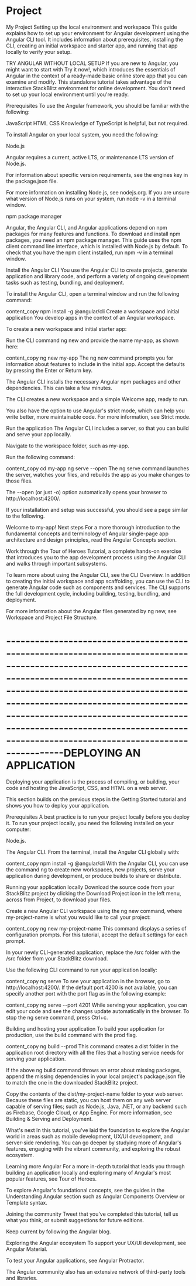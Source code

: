 # Project
My Project
Setting up the local environment and workspace
This guide explains how to set up your environment for Angular development using the Angular CLI tool. It includes information about prerequisites, installing the CLI, creating an initial workspace and starter app, and running that app locally to verify your setup.

TRY ANGULAR WITHOUT LOCAL SETUP
If you are new to Angular, you might want to start with Try it now!, which introduces the essentials of Angular in the context of a ready-made basic online store app that you can examine and modify. This standalone tutorial takes advantage of the interactive StackBlitz environment for online development. You don't need to set up your local environment until you're ready.

Prerequisites
To use the Angular framework, you should be familiar with the following:

JavaScript
HTML
CSS
Knowledge of TypeScript is helpful, but not required.

To install Angular on your local system, you need the following:

Node.js

Angular requires a current, active LTS, or maintenance LTS version of Node.js.

For information about specific version requirements, see the engines key in the package.json file.

For more information on installing Node.js, see nodejs.org. If you are unsure what version of Node.js runs on your system, run node -v in a terminal window.

npm package manager

Angular, the Angular CLI, and Angular applications depend on npm packages for many features and functions. To download and install npm packages, you need an npm package manager. This guide uses the npm client command line interface, which is installed with Node.js by default. To check that you have the npm client installed, run npm -v in a terminal window.

Install the Angular CLI
You use the Angular CLI to create projects, generate application and library code, and perform a variety of ongoing development tasks such as testing, bundling, and deployment.

To install the Angular CLI, open a terminal window and run the following command:

content_copy
npm install -g @angular/cli
Create a workspace and initial application
You develop apps in the context of an Angular workspace.

To create a new workspace and initial starter app:

Run the CLI command ng new and provide the name my-app, as shown here:

content_copy
ng new my-app
The ng new command prompts you for information about features to include in the initial app. Accept the defaults by pressing the Enter or Return key.

The Angular CLI installs the necessary Angular npm packages and other dependencies. This can take a few minutes.

The CLI creates a new workspace and a simple Welcome app, ready to run.

You also have the option to use Angular's strict mode, which can help you write better, more maintainable code. For more information, see Strict mode.

Run the application
The Angular CLI includes a server, so that you can build and serve your app locally.

Navigate to the workspace folder, such as my-app.

Run the following command:

content_copy
cd my-app
ng serve --open
The ng serve command launches the server, watches your files, and rebuilds the app as you make changes to those files.

The --open (or just -o) option automatically opens your browser to http://localhost:4200/.

If your installation and setup was successful, you should see a page similar to the following.

Welcome to my-app!
Next steps
For a more thorough introduction to the fundamental concepts and terminology of Angular single-page app architecture and design principles, read the Angular Concepts section.

Work through the Tour of Heroes Tutorial, a complete hands-on exercise that introduces you to the app development process using the Angular CLI and walks through important subsystems.

To learn more about using the Angular CLI, see the CLI Overview. In addition to creating the initial workspace and app scaffolding, you can use the CLI to generate Angular code such as components and services. The CLI supports the full development cycle, including building, testing, bundling, and deployment.

For more information about the Angular files generated by ng new, see Workspace and Project File Structure.



------------------------------------------------------------------------------------------------------------------------------------------------------------------------------------------------------------------------------------------------------------------------------------------------------------------------------------------------------------------DEPLOYING AN APPLICATION
=========================
Deploying your application is the process of compiling, or building, your code and hosting the JavaScript, CSS, and HTML on a web server.

This section builds on the previous steps in the Getting Started tutorial and shows you how to deploy your application.

Prerequisites
A best practice is to run your project locally before you deploy it. To run your project locally, you need the following installed on your computer:

Node.js.

The Angular CLI. From the terminal, install the Angular CLI globally with:

content_copy
npm install -g @angular/cli
With the Angular CLI, you can use the command ng to create new workspaces, new projects, serve your application during development, or produce builds to share or distribute.

Running your application locally
Download the source code from your StackBlitz project by clicking the Download Project icon in the left menu, across from Project, to download your files.

Create a new Angular CLI workspace using the ng new command, where my-project-name is what you would like to call your project:

content_copy
ng new my-project-name
This command displays a series of configuration prompts. For this tutorial, accept the default settings for each prompt.

In your newly CLI-generated application, replace the /src folder with the /src folder from your StackBlitz download.

Use the following CLI command to run your application locally:

content_copy
ng serve
To see your application in the browser, go to http://localhost:4200/. If the default port 4200 is not available, you can specify another port with the port flag as in the following example:

content_copy
ng serve --port 4201
While serving your application, you can edit your code and see the changes update automatically in the browser. To stop the ng serve command, press Ctrl+c.

Building and hosting your application
To build your application for production, use the build command with the prod flag.

content_copy
ng build --prod
This command creates a dist folder in the application root directory with all the files that a hosting service needs for serving your application.

If the above ng build command throws an error about missing packages, append the missing dependencies in your local project's package.json file to match the one in the downloaded StackBlitz project.

Copy the contents of the dist/my-project-name folder to your web server. Because these files are static, you can host them on any web server capable of serving files; such as Node.js, Java, .NET, or any backend such as Firebase, Google Cloud, or App Engine. For more information, see Building & Serving and Deployment.

What's next
In this tutorial, you've laid the foundation to explore the Angular world in areas such as mobile development, UX/UI development, and server-side rendering. You can go deeper by studying more of Angular's features, engaging with the vibrant community, and exploring the robust ecosystem.

Learning more Angular
For a more in-depth tutorial that leads you through building an application locally and exploring many of Angular's most popular features, see Tour of Heroes.

To explore Angular's foundational concepts, see the guides in the Understanding Angular section such as Angular Components Overview or Template syntax.

Joining the community
Tweet that you've completed this tutorial, tell us what you think, or submit suggestions for future editions.

Keep current by following the Angular blog.

Exploring the Angular ecosystem
To support your UX/UI development, see Angular Material.

To test your Angular applications, see Angular Protractor.

The Angular community also has an extensive network of third-party tools and libraries.
